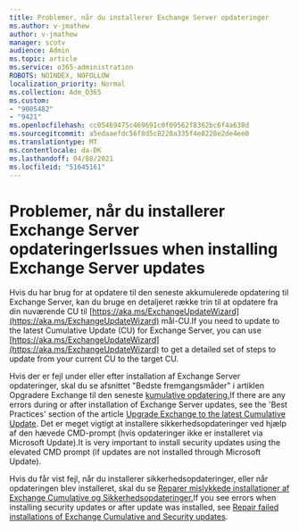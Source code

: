 ```yaml
---
title: Problemer, når du installerer Exchange Server opdateringer
ms.author: v-jmathew
author: v-jmathew
manager: scotv
audience: Admin
ms.topic: article
ms.service: o365-administration
ROBOTS: NOINDEX, NOFOLLOW
localization_priority: Normal
ms.collection: Adm_O365
ms.custom:
- "9005482"
- "9421"
ms.openlocfilehash: cc05469475c469691c0f09562f8362bc6f4a638d
ms.sourcegitcommit: a5edaaefdc56f8d5c8220a335f4e8228e2de4ee0
ms.translationtype: MT
ms.contentlocale: da-DK
ms.lasthandoff: 04/08/2021
ms.locfileid: "51645161"
---
```

# <a name="issues-when-installing-exchange-server-updates"></a><span data-ttu-id="7ed0e-102">Problemer, når du installerer Exchange Server opdateringer</span><span class="sxs-lookup"><span data-stu-id="7ed0e-102">Issues when installing Exchange Server updates</span></span>

<span data-ttu-id="7ed0e-103">Hvis du har brug for at opdatere til den seneste akkumulerede opdatering til Exchange Server, kan du bruge en detaljeret række trin til at opdatere fra din nuværende CU til [https://aka.ms/ExchangeUpdateWizard](https://aka.ms/ExchangeUpdateWizard) mål-CU.</span><span class="sxs-lookup"><span data-stu-id="7ed0e-103">If you need to update to the latest Cumulative Update (CU) for Exchange Server, you can use [https://aka.ms/ExchangeUpdateWizard](https://aka.ms/ExchangeUpdateWizard) to get a detailed set of steps to update from your current CU to the target CU.</span></span>

<span data-ttu-id="7ed0e-104">Hvis der er fejl under eller efter installation af Exchange Server opdateringer, skal du se afsnittet "Bedste fremgangsmåder" i artiklen Opgradere Exchange til den seneste [kumulative opdatering.](https://docs.microsoft.com/Exchange/plan-and-deploy/install-cumulative-updates)</span><span class="sxs-lookup"><span data-stu-id="7ed0e-104">If there are any errors during or after installation of Exchange Server updates, see the 'Best Practices' section of the article [Upgrade Exchange to the latest Cumulative Update](https://docs.microsoft.com/Exchange/plan-and-deploy/install-cumulative-updates).</span></span> <span data-ttu-id="7ed0e-105">Det er meget vigtigt at installere sikkerhedsopdateringer ved hjælp af den hævede CMD-prompt (hvis opdateringer ikke er installeret via Microsoft Update).</span><span class="sxs-lookup"><span data-stu-id="7ed0e-105">It is very important to install security updates using the elevated CMD prompt (if updates are not installed through Microsoft Update).</span></span>

<span data-ttu-id="7ed0e-106">Hvis du får vist fejl, når du installerer sikkerhedsopdateringer, eller når opdateringen blev installeret, skal du se [Reparer mislykkede installationer af Exchange Cumulative og Sikkerhedsopdateringer.](https://aka.ms/exupdatefaq)</span><span class="sxs-lookup"><span data-stu-id="7ed0e-106">If you see errors when installing security updates or after update was installed, see [Repair failed installations of Exchange Cumulative and Security updates](https://aka.ms/exupdatefaq).</span></span>
